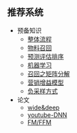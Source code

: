 ## 推荐系统
   - 预备知识
        - [整体流程](/paper/pipeline1.md)
        - [物料召回](/paper/pipeline2.md)
        - [预测评估排序](/paper/pipeline3.md)
        - [机器学习](/paper/pipeline4.md)
        - [召回之矩阵分解](/paper/pipeline5.md)
        - [营销增益模型](/paper/upliftmodel.md)
        - [负采样方式](/paper/NegativeSampling.md)
   - 论文
        - [wide&deep](/paper/wide&deep.md)
        - [youtube-DNN](/paper/youtube-DNN.md)
        - [FM/FFM](/paper/FM.md)